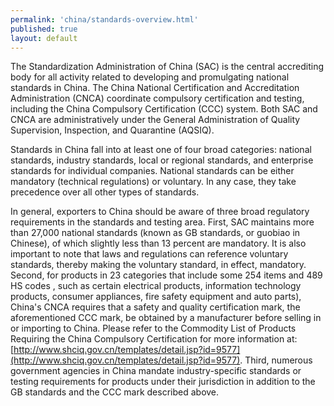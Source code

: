 ```yaml
--- 
permalink: 'china/standards-overview.html' 
published: true 
layout: default
---
```

The Standardization Administration of China (SAC) is the central accrediting body for all activity related to developing and promulgating national standards in China. The China National Certification and Accreditation Administration (CNCA) coordinate compulsory certification and testing, including the China Compulsory Certification (CCC) system. Both SAC and CNCA are administratively under the General Administration of Quality Supervision, Inspection, and Quarantine (AQSIQ).

Standards in China fall into at least one of four broad categories: national standards, industry standards, local or regional standards, and enterprise standards for individual companies. National standards can be either mandatory (technical regulations) or voluntary. In any case, they take precedence over all other types of standards.

In general, exporters to China should be aware of three broad regulatory requirements in the standards and testing area. First, SAC maintains more than 27,000 national standards (known as GB standards, or guobiao in Chinese), of which slightly less than 13 percent are mandatory. It is also important to note that laws and regulations can reference voluntary standards, thereby making the voluntary standard, in effect, mandatory. Second, for products in 23 categories that include some 254 items and 489 HS codes , such as certain electrical products, information technology products, consumer appliances, fire safety equipment and auto parts), China's CNCA requires that a safety and quality certification mark, the aforementioned CCC mark, be obtained by a manufacturer before selling in or importing to China. Please refer to the Commodity List of Products Requiring the China Compulsory Certification for more information at: [http://www.shciq.gov.cn/templates/detail.jsp?id=9577](http://www.shciq.gov.cn/templates/detail.jsp?id=9577). Third, numerous government agencies in China mandate industry-specific standards or testing requirements for products under their jurisdiction in addition to the GB standards and the CCC mark described above.
